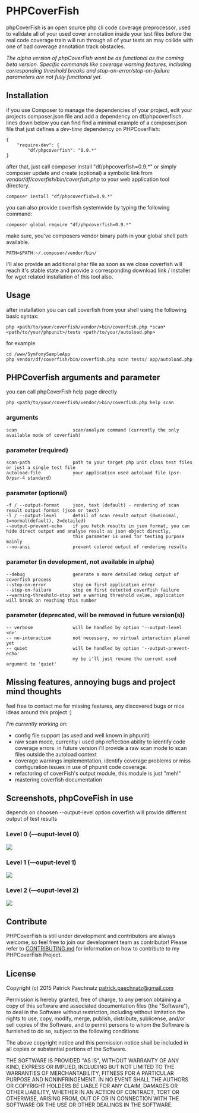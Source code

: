 # PHPCoverFish

phpCoverFish is an open source php cli code coverage preprocessor, used to validate all of your used cover annotation inside your test files before the real code coverage train will run through all of your tests an may collide with one of bad coverage annotation track obstacles.

*The alpha version of phpCoverFish wont be as functional as the coming beta version. Specific commands like coverage warning features, including corresponding threshold breaks and stop-on-error/stop-on-failure parameters are not fully functional yet.*


## Installation

if you use Composer to manage the dependencies of your project, edit your projects composer.json file and add a dependency on df/phpcoverfisch. lines down below you can find find a minimal example of a composer.json file that just defines a *dev-time* dependency on PHPCoverFish:

    {
        "require-dev": {
            "df/phpcoverfish": "0.9.*"
    }

after that, just call composer install "df/phpcoverfish=0.9.*" or simply composer update and create (optional) a symbolic link from *vendor/df/coverfish/bin/coverfish.php* to your web application tool directory.

    composer install "df/phpcoverfish=0.9.*"

you can also provide coverfish systemwide by typing the following command:

    composer global require "df/phpcoverfish=0.9.*"

make sure, you've composers vendor binary path in your global shell path available.

    PATH=$PATH:~/.composer/vendor/bin/

I'll also provide an additional phar file as soon as we close coverfish will reach it's stable state and provide a corresponding download link / installer for wget related installation of this tool also.


## Usage

after installation you can call coverfish from your shell using the following basic syntax:

    php <path/to/your/coverfish/vendor/>bin/coverfish.php *scan* <path/to/your/phpunit>/tests <path/to/your/autoload.php>

for example

    cd /www/SymfonySampleApp
    php vendor/df/coverfish/bin/coverfish.php scan tests/ app/autoload.php


## PHPCoverfish arguments and parameter

you can call phpCoverFish help page directly

    php <path/to/your/coverfish/vendor/>bin/coverfish.php help scan

### arguments

    scan                     scan/analyze command (currently the only available mode of coverfish)

### parameter (required)

    scan-path                path to your target php unit class test files or just a single test file
    autoload-file            your application used autoload file (psr-0/psr-4 standard)

### parameter (optional)

    -f / --output-format     json, text (default) - rendering of scan result output format (json or text)
    -l / --output-level      detail of scan result output (0=minimal, 1=normal(default), 2=detailed)
    --output-prevent-echo    if you fetch results in json format, you can hide direct output and analyse result as json object directly,
                             this parameter is used for testing purpose mainly
    --no-ansi                prevent colored output of rendering results
    
### parameter (in development, not available in alpha)    
    
    --debug                  generate a more detailed debug output of coverfish process
    --stop-on-error          stop on first application error
    --stop-on-failure        stop on first detected coverFish failure 
    --warning-threshold-stop set a warning threshold value, application will break on reaching this number

### parameter (deprecated, will be removed in future version(s))

    -- verbose               will be handled by option '--output-level <n>'
    -- no-interaction        not necessary, no virtual interaction planed yet
    -- quiet                 will be handled by option '--output-prevent-echo'
                             my be i'll just rename the current used argument to 'quiet'

## Missing features, annoying bugs and project mind thoughts

feel free to contact me for missing features, any discovered bugs or nice ideas
around this project :)

*I'm currently working on*: 

- config file support (as used and well known in phpunit)
- raw scan mode, currently i used php reflection ability to identify code coverage errors. in future version i'll provide a raw scan mode to scan files outside the autoload context
- coverage warnings implementation, identify coverage problems or miss configuration issues in use of phpunit code coverage.
- refactoring of coverFish's output module, this module is just "meh!"
- mastering coverfish documentation


## Screenshots, phpCoveFish in use

depends on choosen --output-level option coverfish will provide different output of test results

### Level 0 (—ouput-level **0**)
![](https://dl.dropbox.com/s/7b6nptkbyiowrx4/ss-output-level-0.png)

### Level 1 (—ouput-level **1**)
![](https://dl.dropbox.com/s/xk43g0gu1ccqtlw/ss-output-level-1.png)

### Level 2 (—ouput-level **2**)
![](https://dl.dropbox.com/s/voyqmf5g9q42ana/ss-output-level-2.png)



## Contribute

PHPCoverFish is still under development and contributors are always welcome, so feel free to join our development team as contributor! Please refer to [CONTRIBUTING.md](https://github.com/dunkelfrosch/phpcoverfish/blob/master/CONTRIBUTING.md) for information on how to contribute to my PHPCoverFish Project.


## License

Copyright (c) 2015 Patrick Paechnatz <patrick.paechnatz@gmail.com>
                                                                           
Permission is hereby granted,  free of charge,  to any  person obtaining a 
copy of this software and associated documentation files (the "Software"),
to deal in the Software without restriction,  including without limitation
the rights to use,  copy, modify, merge, publish,  distribute, sublicense,
and/or sell copies  of the  Software,  and to permit  persons to whom  the
Software is furnished to do so, subject to the following conditions:       
                                                                           
The above copyright notice and this permission notice shall be included in 
all copies or substantial portions of the Software.
                                                                           
THE SOFTWARE IS PROVIDED "AS IS", WITHOUT WARRANTY OF ANY KIND, EXPRESS OR IMPLIED, INCLUDING  BUT NOT  LIMITED TO THE WARRANTIES OF MERCHANTABILITY, FITNESS FOR A PARTICULAR  PURPOSE AND  NONINFRINGEMENT.  IN NO EVENT SHALL THE AUTHORS OR COPYRIGHT HOLDERS BE LIABLE FOR ANY CLAIM, DAMAGES OR OTHER LIABILITY,  WHETHER IN AN ACTION OF CONTRACT,  TORT OR OTHERWISE,  ARISING
FROM,  OUT OF  OR IN CONNECTION  WITH THE  SOFTWARE  OR THE  USE OR  OTHER DEALINGS IN THE SOFTWARE.                                                  
